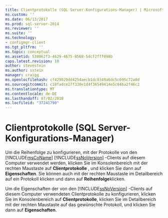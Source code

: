 ```yaml
---
title: Clientprotokolle (SQL Server-Konfigurations-Manager) | Microsoft-Dokumentation
ms.custom: ''
ms.date: 06/13/2017
ms.prod: sql-server-2014
ms.reviewer: ''
ms.suite: ''
ms.technology:
- configmgr-client
ms.tgt_pltfrm: ''
ms.topic: conceptual
ms.assetid: 538062f3-4629-4675-8568-5dcf2fff098b
caps.latest.revision: 10
author: stevestein
ms.author: sstein
manager: craigg
ms.openlocfilehash: cf429029dd4254aecb1dc0349a6dc5c695c72a0d
ms.sourcegitcommit: c18fadce27f330e1d4f36549414e5c84ba2f46c2
ms.translationtype: MT
ms.contentlocale: de-DE
ms.lasthandoff: 07/02/2018
ms.locfileid: "37241790"
---
```

# <a name="client-protocols-sql-server-configuration-manager"></a>Clientprotokolle (SQL Server-Konfigurations-Manager)
  Um die Reihenfolge zu konfigurieren, mit der Protokolle von den [!INCLUDE[msCoName](../../includes/msconame-md.md)] [!INCLUDE[ssNoVersion](../../includes/ssnoversion-md.md)] -Clients auf diesem Computer verwendet werden, klicken Sie im Konsolenbereich mit der rechten Maustaste auf **Clientprotokolle** , und klicken Sie dann auf **Eigenschaften**. Sie können auch mit der rechten Maustaste im Detailbereich auf ein Protokoll klicken und dann auf **Reihenfolge**klicken.  
  
 Um die Eigenschaften der von den [!INCLUDE[ssNoVersion](../../includes/ssnoversion-md.md)] -Clients auf diesem Computer verwendeten Clientprotokolle zu konfigurieren, klicken Sie im Konsolenbereich auf **Clientprotokolle**, klicken Sie im Detailbereich mit der rechten Maustaste auf das gewünschte Protokoll, und klicken Sie dann auf **Eigenschaften**.  
  
  
